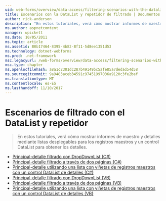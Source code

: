 ```yaml
---
uid: web-forms/overview/data-access/filtering-scenarios-with-the-datalist-and-repeater/index
title: Escenarios con la DataList y repetidor de filtrado | Documentos de Microsoft
author: rick-anderson
description: "En estos tutoriales, verá cómo mostrar informes de maestro y detalles mediante listas desplegables para los registros maestros y un control DataList para obtener los detalles."
ms.author: aspnetcontent
manager: wpickett
ms.date: 10/05/2011
ms.topic: article
ms.assetid: 80b17464-8395-4b82-8f11-5d8ee1351d53
ms.technology: dotnet-webforms
ms.prod: .net-framework
msc.legacyurl: /web-forms/overview/data-access/filtering-scenarios-with-the-datalist-and-repeater
msc.type: chapter
ms.openlocfilehash: a8a1c2301dc287b49149bc5afe85a7dedad54d58
ms.sourcegitcommit: 9a9483aceb34591c97451997036a9120c3fe2baf
ms.translationtype: MT
ms.contentlocale: es-ES
ms.lasthandoff: 11/10/2017
---
```

<a name="filtering-scenarios-with-the-datalist-and-repeater"></a>Escenarios de filtrado con el DataList y repetidor
====================
> En estos tutoriales, verá cómo mostrar informes de maestro y detalles mediante listas desplegables para los registros maestros y un control DataList para obtener los detalles.


- [Principal-detalle filtrado con DropDownList (C#)](master-detail-filtering-with-a-dropdownlist-datalist-cs.md)
- [Principal-detalle filtrado a través de dos páginas (C#)](master-detail-filtering-acess-two-pages-datalist-cs.md)
- [Principal-detalle utilizando una lista con viñetas de registros maestros con un control DataList de detalles (C#)](master-detail-using-a-bulleted-list-of-master-records-with-a-details-datalist-cs.md)
- [Principal-detalle filtrado con DropDownList (VB)](master-detail-filtering-with-a-dropdownlist-datalist-vb.md)
- [Principal-detalle filtrado a través de dos páginas (VB)](master-detail-filtering-acess-two-pages-datalist-vb.md)
- [Principal-detalle utilizando una lista con viñetas de registros maestros con un control DataList de detalles (VB)](master-detail-using-a-bulleted-list-of-master-records-with-a-details-datalist-vb.md)
